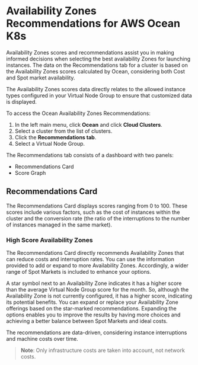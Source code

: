 <meta name=“robots” content=“noindex”>

#  Availability Zones Recommendations for AWS Ocean K8s

Availability Zones scores and recommendations assist you in making informed decisions when selecting the best availability Zones for launching instances. The data on the Recommendations tab for a cluster is based on the Availability Zones scores calculated by Ocean, considering both Cost and Spot market availability. 

The Availability Zones scores data directly relates to the allowed instance types configured in your Virtual Node Group to ensure that customized data is displayed.

To access the Ocean Availability Zones Recommendations:

1.  In the left main menu, click **Ocean** and click **Cloud Clusters**.
2.  Select a cluster from the list of clusters.
3.  Click the **Recommendations tab**.
4.  Select a Virtual Node Group.

The Recommendations tab consists of a dashboard with two panels:
*  Recommendations Card
*  Score Graph

##  Recommendations Card
The Recommendations Card displays scores ranging from 0 to 100. These scores include various factors, such as the cost of instances within the cluster and the conversion rate (the ratio of the interruptions to the number of instances managed in the same market).

###  High Score Availability Zones

The Recommendations Card directly recommends Availability Zones that can reduce costs and interruption rates. You can use the information provided to add or expand to more Availability Zones. Accordingly, a wider range of Spot Markets is included to enhance your options.

A star symbol next to an Availability Zone indicates it has a higher score than the average Virtual Node Group score for the month. So, although the Availability Zone is not currently configured, it has a higher score, indicating its potential benefits. You can expand or replace your Availability Zone offerings based on the star-marked recommendations. Expanding the options enables you to improve the results by having more choices and achieving a better balance between Spot Markets and ideal costs.

The recommendations are data-driven, considering instance interruptions and machine costs over time.

>**Note**: Only infrastructure costs are taken into account, not network costs.

